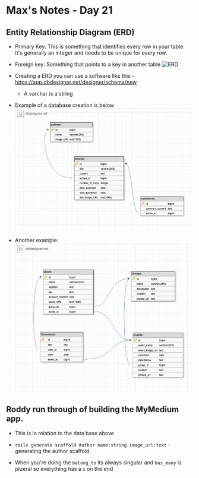 # Max's Notes - Day 21

## Entity Relationship Diagram (ERD)
- Primary Key: This is something that identifies every row in your table. It's generally an integer and needs to be unique for every row.
- Foreign key: Something that points to a key in another table
![ERD](https://d2slcw3kip6qmk.cloudfront.net/marketing/pages/chart/examples/erdiagramexample.png)

- Creating a ERD you can use a software like this - https://app.dbdesigner.net/designer/schema/new
  - A varchar is a string
- Example of a database creation is below 
![ERD Example](./dataBase_example.png)
- Another example:
![ERD Example 2](./index.png)

## Roddy run through of building the MyMedium app. 
- This is in relation to the data base above

- `rails generate scaffold Author name:string image_url:text` - generating the author scaffold.
- When you're doing the `belong_to` its always singular and `has_many` is plueral so everything has a `s` on the end